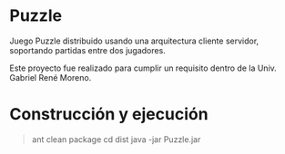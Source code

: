 Puzzle
======

Juego Puzzle distribuido usando una arquitectura cliente
servidor, soportando partidas entre dos jugadores.

Este proyecto fue realizado para cumplir un requisito
dentro de la Univ. Gabriel René Moreno.

Construcción y ejecución
========================

> ant clean package
> cd dist
> java -jar Puzzle.jar
